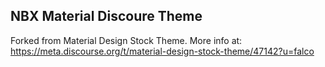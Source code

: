 ## NBX Material Discoure Theme

Forked from Material Design Stock Theme. More info at: https://meta.discourse.org/t/material-design-stock-theme/47142?u=falco

